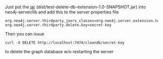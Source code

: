 Just put the [jar](https://github.com/jexp/neo4j-clean-remote-db-addon/blob/master/dist/test-delete-db-extension-1.0-SNAPSHOT.jar) (dist/test-delete-db-extension-1.0-SNAPSHOT.jar) into neo4j-server/lib and add this to the server properties file

    org.neo4j.server.thirdparty_jaxrs_classes=org.neo4j.server.extension.test.delete=/cleandb
    org.neo4j.server.thirdparty.delete.key=secret-key


Then you can issue

    curl -X DELETE http://localhost:7474/cleandb/secret-key


to delete the graph database w/o restarting the server
